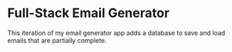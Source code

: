 # Full-Stack Email Generator
This iteration of my email generator app adds a database to save and load emails that are partially complete.
